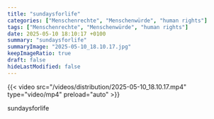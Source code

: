 ```yaml
---
title: "sundaysforlife"
categories: ["Menschenrechte", "Menschenwürde", "human rights"]
tags: ["Menschenrechte", "Menschenwürde", "human rights"]
date: 2025-05-10 18:10:17 +0100
summary: "sundaysforlife"
summaryImage: "2025-05-10_18.10.17.jpg"
keepImageRatio: true
draft: false
hideLastModified: false
---
```


{{< video src="/videos/distribution/2025-05-10_18.10.17.mp4" type="video/mp4" preload="auto" >}}

sundaysforlife